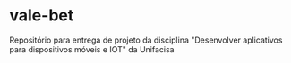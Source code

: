# vale-bet
Repositório para entrega de projeto da disciplina "Desenvolver aplicativos para dispositivos móveis e IOT" da Unifacisa
